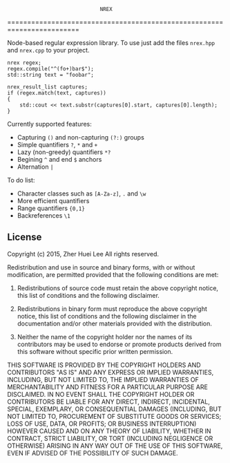                                   NREX
========================================================================

Node-based regular expression library. To use just add the files
`nrex.hpp` and `nrex.cpp` to your project.

	nrex regex;
	regex.compile("^(fo+)bar$");
	std::string text = "foobar";

	nrex_result_list captures;
	if (regex.match(text, captures))
	{
		std::cout << text.substr(captures[0].start, captures[0].length);
	}

Currently supported features:
 * Capturing `()` and non-capturing `(?:)` groups
 * Simple quantifiers `?`, `*` and `+`
 * Lazy (non-greedy) quantifiers `*?`
 * Begining `^` and end `$` anchors
 * Alternation `|`

To do list:
 * Character classes such as `[A-Za-z]`, `.` and `\w`
 * More efficient quantifiers
 * Range quantifiers `{0,1}`
 * Backreferences `\1`

## License

Copyright (c) 2015, Zher Huei Lee
All rights reserved.

Redistribution and use in source and binary forms, with or without
modification, are permitted provided that the following conditions are
met:

 1. Redistributions of source code must retain the above copyright
    notice, this list of conditions and the following disclaimer.

 2. Redistributions in binary form must reproduce the above copyright
    notice, this list of conditions and the following disclaimer in the
    documentation and/or other materials provided with the distribution.

 3. Neither the name of the copyright holder nor the names of its
    contributors may be used to endorse or promote products derived from
    this software without specific prior written permission.

THIS SOFTWARE IS PROVIDED BY THE COPYRIGHT HOLDERS AND CONTRIBUTORS "AS
IS" AND ANY EXPRESS OR IMPLIED WARRANTIES, INCLUDING, BUT NOT LIMITED
TO, THE IMPLIED WARRANTIES OF MERCHANTABILITY AND FITNESS FOR A
PARTICULAR PURPOSE ARE DISCLAIMED. IN NO EVENT SHALL THE COPYRIGHT
HOLDER OR CONTRIBUTORS BE LIABLE FOR ANY DIRECT, INDIRECT, INCIDENTAL,
SPECIAL, EXEMPLARY, OR CONSEQUENTIAL DAMAGES (INCLUDING, BUT NOT LIMITED
TO, PROCUREMENT OF SUBSTITUTE GOODS OR SERVICES; LOSS OF USE, DATA, OR
PROFITS; OR BUSINESS INTERRUPTION) HOWEVER CAUSED AND ON ANY THEORY OF
LIABILITY, WHETHER IN CONTRACT, STRICT LIABILITY, OR TORT (INCLUDING
NEGLIGENCE OR OTHERWISE) ARISING IN ANY WAY OUT OF THE USE OF THIS
SOFTWARE, EVEN IF ADVISED OF THE POSSIBILITY OF SUCH DAMAGE.
